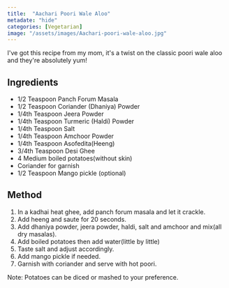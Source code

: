 ```yaml
---
title:  "Aachari Poori Wale Aloo"
metadate: "hide"
categories: [Vegetarian]
image: "/assets/images/Aachari-poori-wale-aloo.jpg"
---
```


I've got this recipe from my mom, it's a twist on the classic poori wale aloo and they're absolutely yum!

## Ingredients

- 1/2 Teaspoon Panch Forum Masala
- 1/2 Teaspoon Coriander (Dhaniya) Powder
- 1/4th Teaspoon Jeera Powder
- 1/4th Teaspoon Turmeric (Haldi) Powder
- 1/4th Teaspoon Salt
- 1/4th Teaspoon Amchoor Powder
- 1/4th Teaspoon Asofedita(Heeng)
- 3/4th Teaspoon Desi Ghee
- 4 Medium boiled potatoes(without skin)
- Coriander for garnish
- 1/2 Teaspoon Mango pickle (optional)

## Method

1. In a kadhai heat ghee, add panch forum masala and let it crackle. 
2. Add heeng and saute for 20 seconds.
3. Add dhaniya powder, jeera powder, haldi, salt and amchoor and mix(all dry masalas).
4. Add boiled potatoes then add water(little by little)
5. Taste salt and adjust accordingly.
6. Add mango pickle if needed.
7. Garnish with coriander and serve with hot poori.

Note: Potatoes can be diced or mashed to your preference. 